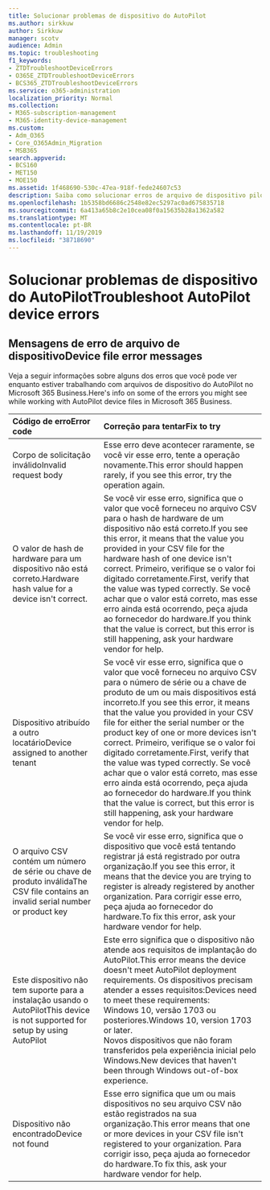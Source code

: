 ```yaml
---
title: Solucionar problemas de dispositivo do AutoPilot
ms.author: sirkkuw
author: Sirkkuw
manager: scotv
audience: Admin
ms.topic: troubleshooting
f1_keywords:
- ZTDTroubleshootDeviceErrors
- O365E_ZTDTroubleshootDeviceErrors
- BCS365_ZTDTroubleshootDeviceErrors
ms.service: o365-administration
localization_priority: Normal
ms.collection:
- M365-subscription-management
- M365-identity-device-management
ms.custom:
- Adm_O365
- Core_O365Admin_Migration
- MSB365
search.appverid:
- BCS160
- MET150
- MOE150
ms.assetid: 1f468690-530c-47ea-918f-fede24607c53
description: Saiba como solucionar erros de arquivo de dispositivo piloto automático.
ms.openlocfilehash: 1b5358bd6686c2548e82ec5297ac0ad675835718
ms.sourcegitcommit: 6a413a65b8c2e10cea08f0a15635b28a1362a582
ms.translationtype: MT
ms.contentlocale: pt-BR
ms.lasthandoff: 11/19/2019
ms.locfileid: "38718690"
---
```

# <a name="troubleshoot-autopilot-device-errors"></a><span data-ttu-id="e61d1-103">Solucionar problemas de dispositivo do AutoPilot</span><span class="sxs-lookup"><span data-stu-id="e61d1-103">Troubleshoot AutoPilot device errors</span></span>

## <a name="device-file-error-messages"></a><span data-ttu-id="e61d1-104">Mensagens de erro de arquivo de dispositivo</span><span class="sxs-lookup"><span data-stu-id="e61d1-104">Device file error messages</span></span>

<span data-ttu-id="e61d1-105">Veja a seguir informações sobre alguns dos erros que você pode ver enquanto estiver trabalhando com arquivos de dispositivo do AutoPilot no Microsoft 365 Business.</span><span class="sxs-lookup"><span data-stu-id="e61d1-105">Here's info on some of the errors you might see while working with AutoPilot device files in Microsoft 365 Business.</span></span> 
  
|<span data-ttu-id="e61d1-106">**Código de erro**</span><span class="sxs-lookup"><span data-stu-id="e61d1-106">**Error code**</span></span>|<span data-ttu-id="e61d1-107">**Correção para tentar**</span><span class="sxs-lookup"><span data-stu-id="e61d1-107">**Fix to try**</span></span>|
|:-----|:-----|
|<span data-ttu-id="e61d1-108">Corpo de solicitação inválido</span><span class="sxs-lookup"><span data-stu-id="e61d1-108">Invalid request body</span></span>  <br/> |<span data-ttu-id="e61d1-109">Esse erro deve acontecer raramente, se você vir esse erro, tente a operação novamente.</span><span class="sxs-lookup"><span data-stu-id="e61d1-109">This error should happen rarely, if you see this error, try the operation again.</span></span>  <br/> |
|<span data-ttu-id="e61d1-110">O valor de hash de hardware para um dispositivo não está correto.</span><span class="sxs-lookup"><span data-stu-id="e61d1-110">Hardware hash value for a device isn't correct.</span></span>  <br/> |<span data-ttu-id="e61d1-111">Se você vir esse erro, significa que o valor que você forneceu no arquivo CSV para o hash de hardware de um dispositivo não está correto.</span><span class="sxs-lookup"><span data-stu-id="e61d1-111">If you see this error, it means that the value you provided in your CSV file for the hardware hash of one device isn't correct.</span></span> <span data-ttu-id="e61d1-112">Primeiro, verifique se o valor foi digitado corretamente.</span><span class="sxs-lookup"><span data-stu-id="e61d1-112">First, verify that the value was typed correctly.</span></span> <span data-ttu-id="e61d1-113">Se você achar que o valor está correto, mas esse erro ainda está ocorrendo, peça ajuda ao fornecedor do hardware.</span><span class="sxs-lookup"><span data-stu-id="e61d1-113">If you think that the value is correct, but this error is still happening, ask your hardware vendor for help.</span></span>  <br/> |
|<span data-ttu-id="e61d1-114">Dispositivo atribuído a outro locatário</span><span class="sxs-lookup"><span data-stu-id="e61d1-114">Device assigned to another tenant</span></span>  <br/> |<span data-ttu-id="e61d1-115">Se você vir esse erro, significa que o valor que você forneceu no arquivo CSV para o número de série ou a chave de produto de um ou mais dispositivos está incorreto.</span><span class="sxs-lookup"><span data-stu-id="e61d1-115">If you see this error, it means that the value you provided in your CSV file for either the serial number or the product key of one or more devices isn't correct.</span></span> <span data-ttu-id="e61d1-116">Primeiro, verifique se o valor foi digitado corretamente.</span><span class="sxs-lookup"><span data-stu-id="e61d1-116">First, verify that the value was typed correctly.</span></span> <span data-ttu-id="e61d1-117">Se você achar que o valor está correto, mas esse erro ainda está ocorrendo, peça ajuda ao fornecedor do hardware.</span><span class="sxs-lookup"><span data-stu-id="e61d1-117">If you think that the value is correct, but this error is still happening, ask your hardware vendor for help.</span></span>  <br/> |
|<span data-ttu-id="e61d1-118">O arquivo CSV contém um número de série ou chave de produto inválida</span><span class="sxs-lookup"><span data-stu-id="e61d1-118">The CSV file contains an invalid serial number or product key</span></span>  <br/> |<span data-ttu-id="e61d1-119">Se você vir esse erro, significa que o dispositivo que você está tentando registrar já está registrado por outra organização.</span><span class="sxs-lookup"><span data-stu-id="e61d1-119">If you see this error, it means that the device you are trying to register is already registered by another organization.</span></span> <span data-ttu-id="e61d1-120">Para corrigir esse erro, peça ajuda ao fornecedor do hardware.</span><span class="sxs-lookup"><span data-stu-id="e61d1-120">To fix this error, ask your hardware vendor for help.</span></span>  <br/> |
|<span data-ttu-id="e61d1-121">Este dispositivo não tem suporte para a instalação usando o AutoPilot</span><span class="sxs-lookup"><span data-stu-id="e61d1-121">This device is not supported for setup by using AutoPilot</span></span>  <br/> | <span data-ttu-id="e61d1-122">Este erro significa que o dispositivo não atende aos requisitos de implantação do AutoPilot.</span><span class="sxs-lookup"><span data-stu-id="e61d1-122">This error means the device doesn't meet AutoPilot deployment requirements.</span></span> <span data-ttu-id="e61d1-123">Os dispositivos precisam atender a esses requisitos:</span><span class="sxs-lookup"><span data-stu-id="e61d1-123">Devices need to meet these requirements:</span></span>  <br/>  <span data-ttu-id="e61d1-124">Windows 10, versão 1703 ou posteriores.</span><span class="sxs-lookup"><span data-stu-id="e61d1-124">Windows 10, version 1703 or later.</span></span>  <br/>  <span data-ttu-id="e61d1-125">Novos dispositivos que não foram transferidos pela experiência inicial pelo Windows.</span><span class="sxs-lookup"><span data-stu-id="e61d1-125">New devices that haven't been through Windows out-of-box experience.</span></span>  <br/> |
|<span data-ttu-id="e61d1-126">Dispositivo não encontrado</span><span class="sxs-lookup"><span data-stu-id="e61d1-126">Device not found</span></span>  <br/> |<span data-ttu-id="e61d1-127">Esse erro significa que um ou mais dispositivos no seu arquivo CSV não estão registrados na sua organização.</span><span class="sxs-lookup"><span data-stu-id="e61d1-127">This error means that one or more devices in your CSV file isn't registered to your organization.</span></span> <span data-ttu-id="e61d1-128">Para corrigir isso, peça ajuda ao fornecedor do hardware.</span><span class="sxs-lookup"><span data-stu-id="e61d1-128">To fix this, ask your hardware vendor for help.</span></span>  <br/> |
